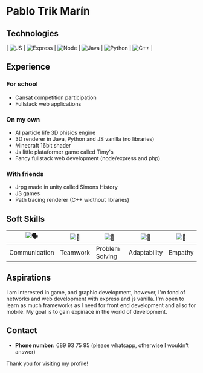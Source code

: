 # Pablo Trik Marín

## Technologies

| ![JS](javascript.png) | ![Express](javascript.png) | ![Node](javascript.png) | ![Java](javascript.png) | ![Python](javascript.png) | ![C++](javascript.png) |

## Experience

### For school
  - Cansat competition participation
  - Fullstack web applications

### On my own
  - AI particle life 3D phisics engine
  - 3D renderer in Java, Python and JS vanilla (no libraries)
  - Minecraft 16bit shader
  - Js little plataformer game called Timy's
  - Fancy fullstack web development (node/express and php)

### With friends
  - Jrpg made in unity called Simons History
  - JS games
  - Path tracing renderer (C++ widthout libraries)

## Soft Skills

| ![🗣️](comunication.png) | ![🤝](teamwork.png) | ![🧠](problem.png) | ![🔄](adaptability.png) | ![🤲](empaty.png) |
|----------------------------------|-----------------------------|-----------------------------------|---------------------------------|---------------------------|
| Communication | Teamwork | Problem Solving | Adaptability | Empathy |

## Aspirations

I am interested in game, and graphic development, however, I'm fond of networks and web development with express and js vanilla. I'm open to learn as much frameworks as I need for front end development and allso for mobile. My goal is to gain expiriace in the world of development.

## Contact

- **Phone number:** 689 93 75 95 (please whatsapp, otherwise I wouldn't answer)

Thank you for visiting my profile! 






<!--
**trmaa/trmaa** is a ✨ _special_ ✨ repository because its `README.md` (this file) appears on your GitHub profile.

Here are some ideas to get you started:

- 🔭 I’m currently working on ...
- 🌱 I’m currently learning ...
- 👯 I’m looking to collaborate on ...
- 🤔 I’m looking for help with ...
- 💬 Ask me about ...
- 📫 How to reach me: ...
- 😄 Pronouns: ...
- ⚡ Fun fact: ...
-->
